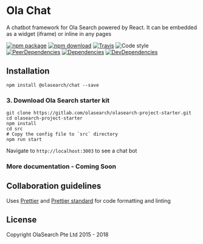# Ola Chat

A chatbot framework for Ola Search powered by React. It can be embedded as a widget (iframe) or inline in any pages

[![npm package](https://img.shields.io/npm/v/@olasearch/chat.svg)](https://www.npmjs.com/package/@olasearch/chat)
[![npm download](https://img.shields.io/npm/dm/@olasearch/chat.svg)](https://www.npmjs.org/package/@olasearch/chat)
[![Travis](https://travis-ci.org/OlaSearch/chat.svg?branch=master)](https://travis-ci.org/OlaSearch/chat)
![Code style](https://img.shields.io/badge/code_style-prettier-ff69b4.svg)
[![PeerDependencies](https://img.shields.io/david/peer/OlaSearch/chat.svg)](https://david-dm.org/OlaSearch/chat#info=peerDependencies&view=list)
[![Dependencies](https://img.shields.io/david/OlaSearch/chat.svg)](https://david-dm.org/OlaSearch/chat)
[![DevDependencies](https://img.shields.io/david/dev/OlaSearch/chat.svg)](https://david-dm.org/OlaSearch/chat#info=devDependencies&view=list)

## Installation

````
npm install @olasearch/chat --save
````

### 3. Download Ola Search starter kit

```
git clone https://gitlab.com/olasearch/olasearch-project-starter.git
cd olasearch-project-starter
npm install
cd src
# Copy the config file to `src` directory
npm run start
```

Navigate to `http://localhost:3003` to see a chat bot

### More documentation - Coming Soon

## Collaboration guidelines

Uses [Prettier](prettier.io) and [Prettier standard](https://github.com/sheerun/prettier-standard) for code formatting and linting

## License

Copyright OlaSearch Pte Ltd 2015 - 2018
